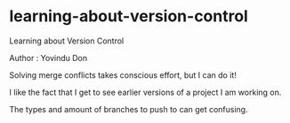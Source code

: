 # learning-about-version-control
Learning about Version Control

Author : Yovindu Don

Solving merge conflicts takes conscious effort, but I can do it!

I like the fact that I get to see earlier versions of a project I am working on.

The types and amount of branches to push to can get confusing.